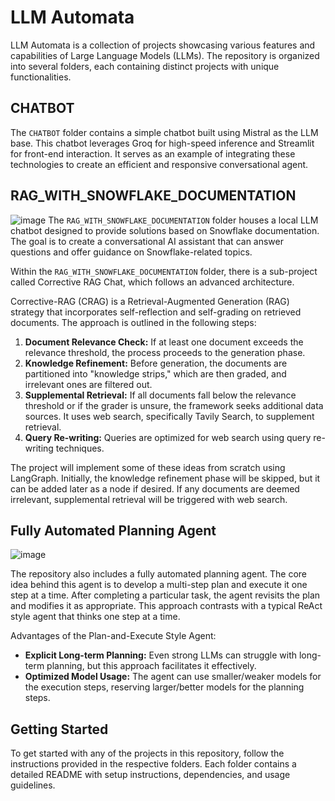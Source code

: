 # LLM Automata

LLM Automata is a collection of projects showcasing various features and capabilities of Large Language Models (LLMs). The repository is organized into several folders, each containing distinct projects with unique functionalities.

## CHATBOT
The `CHATBOT` folder contains a simple chatbot built using Mistral as the LLM base. This chatbot leverages Groq for high-speed inference and Streamlit for front-end interaction. It serves as an example of integrating these technologies to create an efficient and responsive conversational agent.

## RAG_WITH_SNOWFLAKE_DOCUMENTATION
![image](https://github.com/manjunath-ab/llm_automata/assets/114261603/4d17e41a-8f8d-4595-869a-b8ab8633d4dc)
The `RAG_WITH_SNOWFLAKE_DOCUMENTATION` folder houses a local LLM chatbot designed to provide solutions based on Snowflake documentation. The goal is to create a conversational AI assistant that can answer questions and offer guidance on Snowflake-related topics.


Within the `RAG_WITH_SNOWFLAKE_DOCUMENTATION` folder, there is a sub-project called Corrective RAG Chat, which follows an advanced architecture. 

Corrective-RAG (CRAG) is a Retrieval-Augmented Generation (RAG) strategy that incorporates self-reflection and self-grading on retrieved documents. The approach is outlined in the following steps:

1. **Document Relevance Check:** If at least one document exceeds the relevance threshold, the process proceeds to the generation phase.
2. **Knowledge Refinement:** Before generation, the documents are partitioned into "knowledge strips," which are then graded, and irrelevant ones are filtered out.
3. **Supplemental Retrieval:** If all documents fall below the relevance threshold or if the grader is unsure, the framework seeks additional data sources. It uses web search, specifically Tavily Search, to supplement retrieval.
4. **Query Re-writing:** Queries are optimized for web search using query re-writing techniques.

The project will implement some of these ideas from scratch using LangGraph. Initially, the knowledge refinement phase will be skipped, but it can be added later as a node if desired. If any documents are deemed irrelevant, supplemental retrieval will be triggered with web search.

## Fully Automated Planning Agent

![image](https://github.com/manjunath-ab/llm_automata/assets/114261603/f9aea09c-b107-4bd7-837b-d019a8feb5ed)

The repository also includes a fully automated planning agent. The core idea behind this agent is to develop a multi-step plan and execute it one step at a time. After completing a particular task, the agent revisits the plan and modifies it as appropriate. This approach contrasts with a typical ReAct style agent that thinks one step at a time.

Advantages of the Plan-and-Execute Style Agent:
- **Explicit Long-term Planning:** Even strong LLMs can struggle with long-term planning, but this approach facilitates it effectively.
- **Optimized Model Usage:** The agent can use smaller/weaker models for the execution steps, reserving larger/better models for the planning steps.

## Getting Started
To get started with any of the projects in this repository, follow the instructions provided in the respective folders. Each folder contains a detailed README with setup instructions, dependencies, and usage guidelines.


